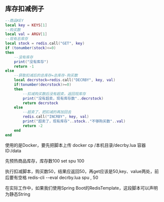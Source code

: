 ## 库存扣减例子

```lua
--商品KEY
local key = KEYS[1]
--购买数
local val = ARGV[1]
--现有总库存
local stock = redis.call("GET", key)
if (tonumber(stock)<=0) 
then
    --没有库存
    print("没有库存")
    return -1
else
    --获取扣减后的总库存=总库存-购买数
    local decrstock=redis.call("DECRBY", key, val)
    if(tonumber(decrstock)>=0)
    then
        --扣减购买数后没有超卖，返回现库存
        print("没有超卖，现有库存数"..decrstock)
        return decrstock
    else
        --超卖了，把扣减的再加回去
        redis.call("INCRBY", key, val)
        print("超卖了，现有库存"..stock.."不够购买数"..val)
        return -2
    end
end
```
使用的是Docker，要先把脚本上传
docker cp /本机目录/decrby.lua 容器ID:/data

先预热商品库存，库存数100
set spu 100

执行扣减脚本，购买数50，结果应返回50，再get应该是50,key、value两处，前后要有空格
redis-cli --eval decrby.lua spu , 50 

在实际工作中，如果我们使用Spring Boot的RedisTemplate，这段脚本可以声明为静态String